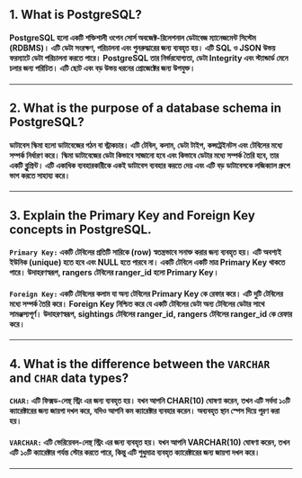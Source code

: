 ## 1. What is PostgreSQL?

#### PostgreSQL হলো একটি শক্তিশালী ওপেন সোর্স অবজেক্ট-রিলেশনাল ডেটাবেজ ম্যানেজমেন্ট সিস্টেম (RDBMS)। এটি ডেটা সংরক্ষণ, পরিচালনা এবং পুনরুদ্ধারের জন্য ব্যবহৃত হয়। এটি SQL ও JSON উভয় ফরম্যাটে ডেটা পরিচালনা করতে পারে। PostgreSQL তার নির্ভরযোগ্যতা, ডেটা Integrity এবং স্ট্যান্ডার্ড মেনে চলার জন্য পরিচিত। এটি ছোট এবং বড় উভয় ধরনের প্রোজেক্টের জন্য উপযুক্ত।

---

## 2. What is the purpose of a database schema in PostgreSQL?

#### ডাটাবেস স্কিমা হলো ডাটাবেজের গঠন বা স্ট্রাকচার। এটি টেবিল, কলাম, ডেটা টাইপ, কন্সট্রেইনটস এবং টেবিলের মধ্যে সম্পর্ক নির্ধারণ করে। স্কিমা ডাটাবেজের ডেটা কিভাবে সাজানো হবে এবং কিভাবে ডেটার মধ্যে সম্পর্ক তৈরি হবে, তার একটি ব্লুপ্রিন্ট। এটি একাধিক ব্যবহারকারীকে একই ডাটাবেস ব্যবহার করতে দেয় এবং এটি বড় ডাটাবেসকে লজিক্যাল গ্রুপে ভাগ করতে সাহায্য করে।

---

## 3. Explain the **Primary Key** and **Foreign Key** concepts in PostgreSQL.

#### `Primary Key:` একটি টেবিলের প্রতিটি সারিকে (row) স্বতন্ত্রভাবে সনাক্ত করার জন্য ব্যবহৃত হয়। এটি অবশ্যই ইউনিক (unique) হতে হবে এবং NULL হতে পারবে না। একটি টেবিলে একটি মাত্র Primary Key থাকতে পারে। উদাহরণস্বরূপ, rangers টেবিলের ranger_id হলো Primary Key।

#### `Foreign Key:` একটি টেবিলের কলাম যা অন্য টেবিলের Primary Key কে রেফার করে। এটি দুটি টেবিলের মধ্যে সম্পর্ক তৈরি করে। Foreign Key নিশ্চিত করে যে একটি টেবিলের ডেটা অন্য টেবিলের ডেটার সাথে সামঞ্জস্যপূর্ণ। উদাহরণস্বরূপ, sightings টেবিলের ranger_id, rangers টেবিলের ranger_id কে রেফার করে।

---

## 4. What is the difference between the `VARCHAR` and `CHAR` data types?

#### `CHAR:` এটি ফিক্সড-লেন্থ স্ট্রিং এর জন্য ব্যবহৃত হয়। যখন আপনি CHAR(10) ঘোষণা করেন, তখন এটি সর্বদা ১০টি ক্যারেক্টারের জন্য জায়গা দখল করে, যদিও আপনি কম ক্যারেক্টার ব্যবহার করেন। অব্যবহৃত স্থান স্পেস দিয়ে পূরণ করা হয়।

#### `VARCHAR:` এটি ভেরিয়েবল-লেন্থ স্ট্রিং এর জন্য ব্যবহৃত হয়। যখন আপনি VARCHAR(10) ঘোষণা করেন, তখন এটি ১০টি ক্যারেক্টার পর্যন্ত স্টোর করতে পারে, কিন্তু এটি শুধুমাত্র ব্যবহৃত ক্যারেক্টারের জন্য জায়গা দখল করে।

---
